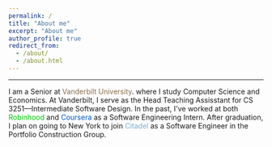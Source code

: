 ```yaml
---
permalink: /
title: "About me"
excerpt: "About me"
author_profile: true
redirect_from: 
  - /about/
  - /about.html
---
```

---

I am a Senior at <span style="color: #866D4B">Vanderbilt University</span>. where I study Computer Science and Economics. At Vanderbilt, I serve as the Head Teaching Assisstant for CS 3251—Intermediate Software Design. In the past, I've worked at both <span style="color: #00c805">Robinhood</span> and <span style="color: #0056D2">Coursera</span> as a Software Engineering Intern. After graduation, I plan on going to New York to join <span style="color: #7badd3">Citadel</span> as a Software Engineer in the Portfolio Construction Group. 